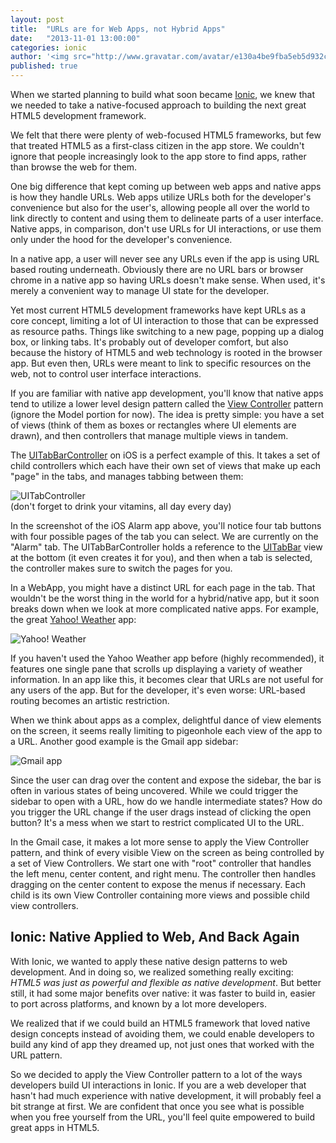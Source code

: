 ```yaml
---
layout: post
title:  "URLs are for Web Apps, not Hybrid Apps"
date:   "2013-11-01 13:00:00"
categories: ionic
author: '<img src="http://www.gravatar.com/avatar/e130a4be9fba5eb5d932c813fbe3a58d?s=48&amp;d=mm" class="author-icon"><a href="http://twitter.com/maxlynch" target="_blank">@maxlynch</a>'
published: true
---
```


When we started planning to build what soon became [Ionic](http://ionicframework.com/), we knew that we needed to take a native-focused approach to building the next great HTML5 development framework.

We felt that there were plenty of web-focused HTML5 frameworks, but few that treated HTML5 as a first-class citizen in the app store. We couldn't ignore that people increasingly look to the app store to find apps, rather than browse the web for them.

One big difference that kept coming up between web apps and native apps is how they handle URLs. Web apps utilize URLs both for the developer's convenience but also for the user's, allowing people all over the world to link directly to content and using them to delineate parts of a user interface. Native apps, in comparison, don't use URLs for UI interactions, or use them only under the hood for the developer's convenience.

In a native app, a user will never see any URLs even if the app is using URL based routing underneath. Obviously there are no URL bars or browser chrome in a native app so having URLs doesn't make sense. When used, it's merely a convenient way to manage UI state for the developer.

Yet most current HTML5 development frameworks have kept URLs as a core concept, limiting a lot of UI interaction to those that can be expressed as resource paths. Things like switching to a new page, popping up a dialog box, or linking tabs. It's probably out of developer comfort, but also because the history of HTML5 and web technology is rooted in the browser app. But even then, URLs were meant to link to specific resources on the web, not to control user interface interactions.


If you are familiar with native app development, you'll know that native apps tend to utilize a lower level design pattern called the [View Controller](https://developer.apple.com/library/ios/featuredarticles/ViewControllerPGforiPhoneOS/Introduction/Introduction.html) pattern (ignore the Model portion for now). The idea is pretty simple: you have a set of views (think of them as boxes or rectangles where UI elements are drawn), and then controllers that manage multiple views in tandem.

The [UITabBarController](https://developer.apple.com/library/ios/documentation/uikit/reference/UITabBarController_Class/Reference/Reference.html) on iOS is a perfect example of this. It takes a set of child controllers which each have their own set of views that make up each "page" in the tabs, and manages tabbing between them:

<div class="phone">
  <img src="http://farm6.staticflickr.com/5330/9023342228_8341c60043_b.jpg" alt="UITabController">
</div>
<div class="caption">(don't forget to drink your vitamins, all day every day)</div>

In the screenshot of the iOS Alarm app above, you'll notice four tab buttons with four possible pages of the tab you can select. We are currently on the "Alarm" tab. The UITabBarController holds a reference to the [UITabBar](https://developer.apple.com/library/ios/documentation/uikit/reference/UITabBar_Class/Reference/Reference.html) view at the bottom (it even creates it for you), and then when a tab is selected, the controller makes sure to switch the pages for you.

In a WebApp, you might have a distinct URL for each page in the tab. That wouldn't be the worst thing in the world for a hybrid/native app, but it soon breaks down when we look at more complicated native apps. For example, the great [Yahoo! Weather](https://itunes.apple.com/us/app/yahoo-weather/id628677149?mt=8) app:

<div class="phone">
  <img src="http://ionicframework.com.s3.amazonaws.com/blog/madison_weather.jpg" alt="Yahoo! Weather">
</div>

If you haven't used the Yahoo Weather app before (highly recommended), it features one single pane that scrolls up displaying a variety of weather information. In an app like this, it becomes clear that URLs are not useful for any users of the app. But for the developer, it's even worse: URL-based routing becomes an artistic restriction.

When we think about apps as a complex, delightful dance of view elements on the screen, it seems really limiting to pigeonhole each view of the app to a URL. Another good example is the Gmail app sidebar:

<div class="phone">
  <img src="http://ionicframework.com.s3.amazonaws.com/blog/gmail_app.jpg" alt="Gmail app">
</div>

Since the user can drag over the content and expose the sidebar, the bar is often in various states of being uncovered. While we could trigger the sidebar to open with a URL, how do we handle intermediate states? How do you trigger the URL change if the user drags instead of clicking the open button? It's a mess when we start to restrict complicated UI to the URL.

In the Gmail case, it makes a lot more sense to apply the View Controller pattern, and think of every visible View on the screen as being controlled by a set of View Controllers. We start one with "root" controller that handles the left menu, center content, and right menu. The controller then handles dragging on the center content to expose the menus if necessary. Each child is its own View Controller containing more views and possible child view controllers.

Ionic: Native Applied to Web, And Back Again
--------

With Ionic, we wanted to apply these native design patterns to web development. And in doing so, we realized something really exciting: _HTML5 was just as powerful and flexible as native development_. But better still, it had some major benefits over native: it was faster to build in, easier to port across platforms, and known by a lot more developers.

We realized that if we could build an HTML5 framework that loved native design concepts instead of avoiding them, we could enable developers to build any kind of app they dreamed up, not just ones that worked with the URL pattern.

So we decided to apply the View Controller pattern to a lot of the ways developers build UI interactions in Ionic. If you are a web developer that hasn't had much experience with native development, it will probably feel a bit strange at first. We are confident that once you see what is possible when you free yourself from the URL, you'll feel quite empowered to build great apps in HTML5.
